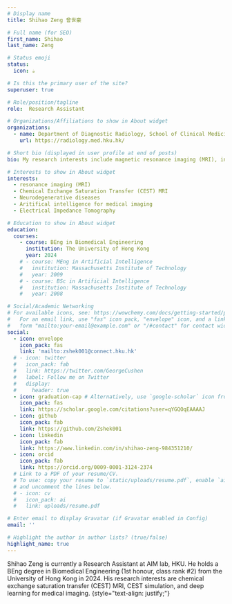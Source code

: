 ```yaml
---
# Display name
title: Shihao Zeng 曾世豪

# Full name (for SEO)
first_name: Shihao
last_name: Zeng

# Status emoji
status:
  icon: ☕️

# Is this the primary user of the site?
superuser: true

# Role/position/tagline
role:  Research Assistant

# Organizations/Affiliations to show in About widget
organizations:
  - name: Department of Diagnostic Radiology, School of Clinical Medicine, Li Ka Shing Faculty of Medicine, The University of Hong Kong
    url: https://radiology.med.hku.hk/

# Short bio (displayed in user profile at end of posts)
bio: My research interests include magnetic resonance imaging (MRI), in particular Chemical Exchange Saturation Transfer (CEST) MRI. Previous experience on aritifical intelligence for medical imaging and electrical impedance imaging (EIT)

# Interests to show in About widget
interests:
  - resonance imaging (MRI)
  - Chemical Exchange Saturation Transfer (CEST) MRI
  - Neurodegenerative diseases
  - Aritifical intelligence for medical imaging
  - Electrical Impedance Tomography

# Education to show in About widget
education:
  courses:
    - course: BEng in Biomedical Engineering
      institution: The University of Hong Kong
      year: 2024
    # - course: MEng in Artificial Intelligence
    #   institution: Massachusetts Institute of Technology
    #   year: 2009
    # - course: BSc in Artificial Intelligence
    #   institution: Massachusetts Institute of Technology
    #   year: 2008

# Social/Academic Networking
# For available icons, see: https://wowchemy.com/docs/getting-started/page-builder/#icons
#   For an email link, use "fas" icon pack, "envelope" icon, and a link in the
#   form "mailto:your-email@example.com" or "/#contact" for contact widget.
social:
  - icon: envelope
    icon_pack: fas
    link: 'mailto:zshek001@connect.hku.hk'
  # - icon: twitter
  #   icon_pack: fab
  #   link: https://twitter.com/GeorgeCushen
  #   label: Follow me on Twitter
  #   display:
  #     header: true
  - icon: graduation-cap # Alternatively, use `google-scholar` icon from `ai` icon pack
    icon_pack: fas
    link: https://scholar.google.com/citations?user=qYGQOqEAAAAJ
  - icon: github
    icon_pack: fab
    link: https://github.com/Zshek001
  - icon: linkedin
    icon_pack: fab
    link: https://www.linkedin.com/in/shihao-zeng-984351210/
  - icon: orcid
    icon_pack: fab
    link: https://orcid.org/0009-0001-3124-2374
  # Link to a PDF of your resume/CV.
  # To use: copy your resume to `static/uploads/resume.pdf`, enable `ai` icons in `params.yaml`,
  # and uncomment the lines below.
  # - icon: cv
  #   icon_pack: ai
  #   link: uploads/resume.pdf

# Enter email to display Gravatar (if Gravatar enabled in Config)
email: ''

# Highlight the author in author lists? (true/false)
highlight_name: true
---
```


Shihao Zeng is currently a Research Assistant at AIM lab, HKU. He holds a BEng degree in Biomedical Engineering (1st honour, class rank #2) from the University of Hong Kong in 2024. His research interests are chemical exchange saturation transfer (CEST) MRI, CEST simulation, and deep learning for medical imaging.
{style="text-align: justify;"}
